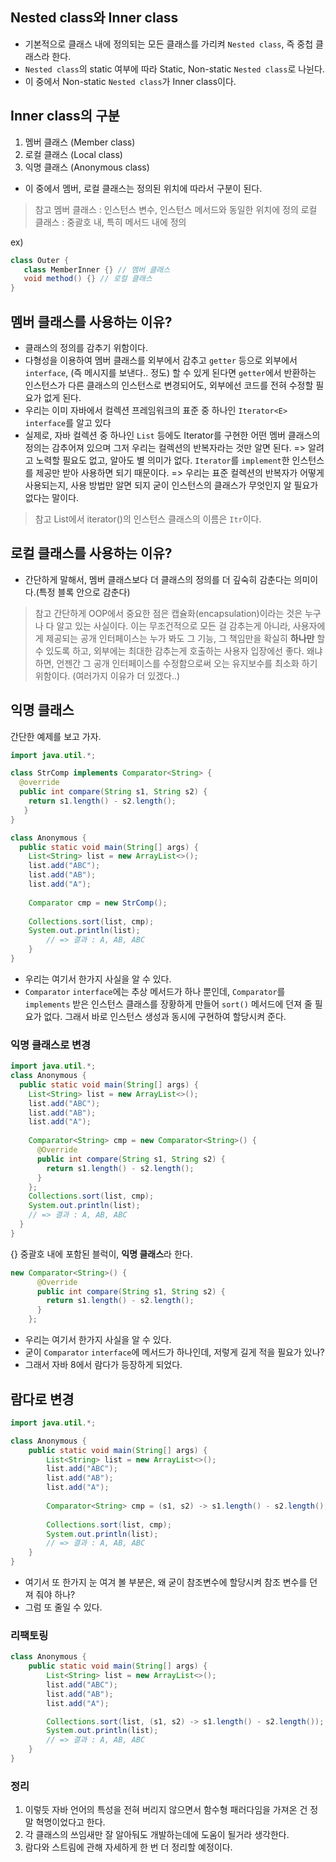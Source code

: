 ## Nested class와 Inner class
- 기본적으로 클래스 내에 정의되는 모든 클래스를 가리켜 `Nested class`, 즉 중첩 클래스라 한다.
- `Nested class`의 static 여부에 따라 Static, Non-static `Nested class`로 나뉜다.
- 이 중에서 Non-static `Nested class`가 Inner class이다.

## Inner class의 구분
1. 멤버 클래스 (Member class)
2. 로컬 클래스 (Local class)
3. 익명 클래스 (Anonymous class)

- 이 중에서 멤버, 로컬 클래스는 정의된 위치에 따라서 구분이 된다.
> 참고
> 멤버 클래스 : 인스턴스 변수, 인스턴스 메서드와 동일한 위치에 정의
> 로컬 클래스 : 중괄호 내, 특히 메서드 내에 정의

ex)
 ```java
 class Outer {
 	class MemberInner {} // 멤버 클래스
	void method() {} // 로컬 클래스
 }
```

## 멤버 클래스를 사용하는 이유?
- 클래스의 정의를 감추기 위함이다.
- 다형성을 이용하여 멤버 클래스를 외부에서 감추고 `getter` 등으로 외부에서 `interface`, (즉 메시지를 보낸다.. 정도) 할 수 있게 된다면 `getter`에서 반환하는 인스턴스가 다른 클래스의 인스턴스로 변경되어도, 외부에선 코드를 전혀 수정할 필요가 없게 된다.
- 우리는 이미 자바에서 컬렉션 프레임워크의 표준 중 하나인 `Iterator<E>` `interface`를 알고 있다
- 실제로, 자바 컬렉션 중 하나인 `List` 등에도 Iterator를 구현한 어떤 멤버 클래스의 정의는 감추어져 있으며 그저 우리는 컬렉션의 반복자라는 것만 알면 된다.
=> 알려고 노력할 필요도 없고, 알아도 별 의미가 없다. `Iterator`를 `implement`한 인스턴스를 제공만 받아 사용하면 되기 때문이다.
=> 우리는 표준 컬렉션의 반복자가 어떻게 사용되는지, 사용 방법만 알면 되지 굳이 인스턴스의 클래스가 무엇인지 알 필요가 없다는 말이다. 
> 참고 
List에서 iterator()의 인스턴스 클래스의 이름은 `Itr`이다.

## 로컬 클래스를 사용하는 이유?
- 간단하게 말해서, 멤버 클래스보다 더 클래스의 정의를 더 깊숙히 감춘다는 의미이다.(특정 블록 안으로 감춘다)

> 참고
> 간단하게 OOP에서 중요한 점은 캡슐화(encapsulation)이라는 것은 누구나 다 알고 있는 사실이다.
> 이는 무조건적으로 모든 걸 감추는게 아니라, 사용자에게 제공되는 공개 인터페이스는 누가 봐도 그 기능, 그 책임만을 확실히 **하나만** 할 수 있도록 하고, 외부에는 최대한 감추는게 호출하는 사용자 입장에선 좋다.
왜냐하면, 언젠간 그 공개 인터페이스를 수정함으로써 오는 유지보수를 최소화 하기 위함이다. (여러가지 이유가 더 있겠다..)

## 익명 클래스
간단한 예제를 보고 가자.
```java
import java.util.*;

class StrComp implements Comparator<String> {
  @override
  public int compare(String s1, String s2) {
    return s1.length() - s2.length();
   }
}

class Anonymous {
  public static void main(String[] args) {
    List<String> list = new ArrayList<>();
    list.add("ABC");
    list.add("AB");
    list.add("A");
    
    Comparator cmp = new StrComp();
        
    Collections.sort(list, cmp);
    System.out.println(list);
        // => 결과 : A, AB, ABC
    }
}

```
- 우리는 여기서 한가지 사실을 알 수 있다.
- `Comparator` `interface`에는 추상 메서드가 하나 뿐인데, `Comparator`를 `implements` 받은 인스턴스 클래스를 장황하게 만들어 `sort()` 메서드에 던져 줄 필요가 없다. 그래서 바로 인스턴스 생성과 동시에 구현하여 할당시켜 준다.

### 익명 클래스로 변경

```java
import java.util.*;
class Anonymous {
  public static void main(String[] args) {
    List<String> list = new ArrayList<>();
    list.add("ABC");
    list.add("AB");
    list.add("A");
        
    Comparator<String> cmp = new Comparator<String>() {
      @Override
      public int compare(String s1, String s2) {
        return s1.length() - s2.length();
      }
    };        
    Collections.sort(list, cmp);
    System.out.println(list);
    // => 결과 : A, AB, ABC
  }
}
```


{} 중괄호 내에 포함된 블럭이, **익명 클래스**라 한다.
```java
new Comparator<String>() {
      @Override
      public int compare(String s1, String s2) {
        return s1.length() - s2.length();
      }
    };        
```
- 우리는 여기서 한가지 사실을 알 수 있다.
- 굳이 `Comparator` `interface`에 메서드가 하나인데, 저렇게 길게 적을 필요가 있나?
- 그래서 자바 8에서 람다가 등장하게 되었다.

## 람다로 변경
```java
import java.util.*;

class Anonymous {
	public static void main(String[] args) {
    	List<String> list = new ArrayList<>();
        list.add("ABC");
        list.add("AB");
        list.add("A");
        
        Comparator<String> cmp = (s1, s2) -> s1.length() - s2.length();
        
        Collections.sort(list, cmp);
        System.out.println(list);
        // => 결과 : A, AB, ABC
    }
}
```

- 여기서 또 한가지 눈 여겨 볼 부분은, 왜 굳이 참조변수에 할당시켜 참조 변수를 던져 줘야 하나?
- 그럼 또 줄일 수 있다.

### 리팩토링
```java
class Anonymous {
    public static void main(String[] args) {
        List<String> list = new ArrayList<>();
        list.add("ABC");
        list.add("AB");
        list.add("A");

        Collections.sort(list, (s1, s2) -> s1.length() - s2.length());
        System.out.println(list);
        // => 결과 : A, AB, ABC
    }
}
```

### 정리
1. 이렇듯 자바 언어의 특성을 전혀 버리지 않으면서 함수형 패러다임을 가져온 건 정말 혁명이었다고 한다.
2. 각 클래스의 쓰임새만 잘 알아둬도 개발하는데에 도움이 될거라 생각한다.
3. 람다와 스트림에 관해 자세하게 한 번 더 정리할 예정이다.
